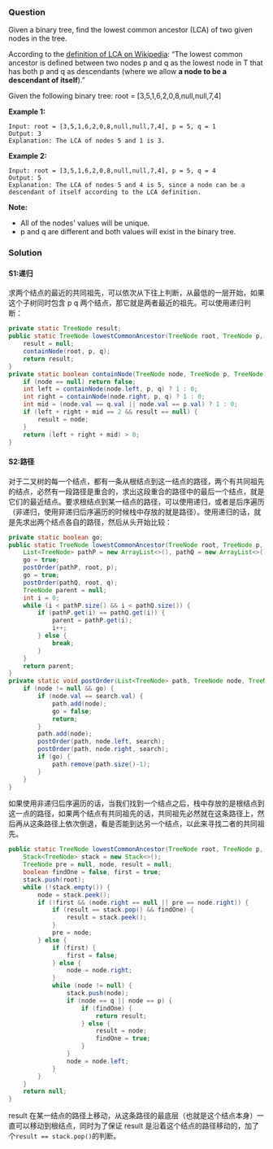 ### Question

Given a binary tree, find the lowest common ancestor (LCA) of two given nodes in the tree.

According to the [definition of LCA on Wikipedia](https://en.wikipedia.org/wiki/Lowest_common_ancestor): “The lowest common ancestor is defined between two nodes p and q as the lowest node in T that has both p and q as descendants (where we allow **a node to be a descendant of itself**).”

Given the following binary tree:  root = [3,5,1,6,2,0,8,null,null,7,4]

 

**Example 1:**

```
Input: root = [3,5,1,6,2,0,8,null,null,7,4], p = 5, q = 1
Output: 3
Explanation: The LCA of nodes 5 and 1 is 3.
```

**Example 2:**

```
Input: root = [3,5,1,6,2,0,8,null,null,7,4], p = 5, q = 4
Output: 5
Explanation: The LCA of nodes 5 and 4 is 5, since a node can be a descendant of itself according to the LCA definition.
```

 

**Note:**

-   All of the nodes' values will be unique.
-   p and q are different and both values will exist in the binary tree.

### Solution

#### S1:递归

求两个结点的最近的共同祖先，可以依次从下往上判断，从最低的一层开始，如果这个子树同时包含 p q 两个结点，那它就是两者最近的祖先。可以使用递归判断：

```java
private static TreeNode result;
public static TreeNode lowestCommonAncestor(TreeNode root, TreeNode p, TreeNode q) {
    result = null;
    containNode(root, p, q);
    return result;
}
private static boolean containNode(TreeNode node, TreeNode p, TreeNode q) {
    if (node == null) return false;
    int left = containNode(node.left, p, q) ? 1 : 0;
    int right = containNode(node.right, p, q) ? 1 : 0;
    int mid = (node.val == q.val || node.val == p.val) ? 1 : 0;
    if (left + right + mid == 2 && result == null) {
        result = node;
    }
    return (left + right + mid) > 0;
}
```

#### S2:路径

对于二叉树的每一个结点，都有一条从根结点到这一结点的路径，两个有共同祖先的结点，必然有一段路径是重合的，求出这段重合的路径中的最后一个结点，就是它们的最近结点。要求根结点到某一结点的路径，可以使用递归，或者是后序遍历（非递归，使用非递归后序遍历的时候栈中存放的就是路径）。使用递归的话，就是先求出两个结点各自的路径，然后从头开始比较：

```java
private static boolean go;
public static TreeNode lowestCommonAncestor(TreeNode root, TreeNode p, TreeNode q) {
    List<TreeNode> pathP = new ArrayList<>(), pathQ = new ArrayList<>();
    go = true;
    postOrder(pathP, root, p);
    go = true;
    postOrder(pathQ, root, q);
    TreeNode parent = null;
    int i = 0;
    while (i < pathP.size() && i < pathQ.size()) {
        if (pathP.get(i) == pathQ.get(i)) {
            parent = pathP.get(i);
            i++;
        } else {
            break;
        }
    }
    return parent;
}
private static void postOrder(List<TreeNode> path, TreeNode node, TreeNode search) {
    if (node != null && go) {
        if (node.val == search.val) {
            path.add(node);
            go = false;
            return;
        }
        path.add(node);
        postOrder(path, node.left, search);
        postOrder(path, node.right, search);
        if (go) {
            path.remove(path.size()-1);
        }
    }
}
```

如果使用非递归后序遍历的话，当我们找到一个结点之后，栈中存放的是根结点到这一点的路径，如果两个结点有共同祖先的话，共同祖先必然就在这条路径上，然后再从这条路径上依次倒退，看是否能到达另一个结点，以此来寻找二者的共同祖先。

```java
public static TreeNode lowestCommonAncestor(TreeNode root, TreeNode p, TreeNode q) {
    Stack<TreeNode> stack = new Stack<>();
    TreeNode pre = null, node, result = null;
    boolean findOne = false, first = true;
    stack.push(root);
    while (!stack.empty()) {
        node = stack.peek();
        if (!first && (node.right == null || pre == node.right)) {
            if (result == stack.pop() && findOne) {
                result = stack.peek();
            }
            pre = node;
        } else {
            if (first) {
                first = false;
            } else {
                node = node.right;
            }
            while (node != null) {
                stack.push(node);
                if (node == q || node == p) {
                    if (findOne) {
                        return result;
                    } else {
                        result = node;
                        findOne = true;
                    }
                }
                node = node.left;
            }
        }
    }
    return null;
}
```

result 在某一结点的路径上移动，从这条路径的最底层（也就是这个结点本身）一直可以移动到根结点，同时为了保证 result 是沿着这个结点的路径移动的，加了个`result == stack.pop()`的判断。